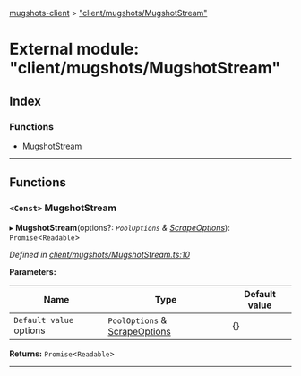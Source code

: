 [mugshots-client](../README.md) > ["client/mugshots/MugshotStream"](../modules/_client_mugshots_mugshotstream_.md)

# External module: "client/mugshots/MugshotStream"

## Index

### Functions

* [MugshotStream](_client_mugshots_mugshotstream_.md#mugshotstream)

---

## Functions

<a id="mugshotstream"></a>

### `<Const>` MugshotStream

▸ **MugshotStream**(options?: *`PoolOptions` & [ScrapeOptions](../interfaces/_client_mugshots_scrapemugshots_.scrapeoptions.md)*): `Promise`<`Readable`>

*Defined in [client/mugshots/MugshotStream.ts:10](https://github.com/agaricide/mugshots-client/blob/ddd2d5c/src/client/mugshots/MugshotStream.ts#L10)*

**Parameters:**

| Name | Type | Default value |
| ------ | ------ | ------ |
| `Default value` options | `PoolOptions` & [ScrapeOptions](../interfaces/_client_mugshots_scrapemugshots_.scrapeoptions.md) |  {} |

**Returns:** `Promise`<`Readable`>

___

